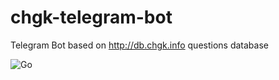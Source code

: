 # chgk-telegram-bot
Telegram Bot based on http://db.chgk.info questions database

![Go](https://github.com/zetraison/chgk-telegram-bot/workflows/Go/badge.svg)
